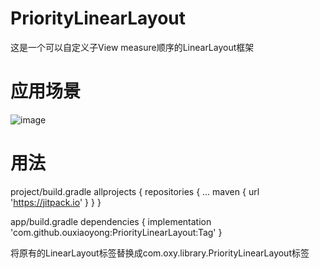 # PriorityLinearLayout
这是一个可以自定义子View measure顺序的LinearLayout框架
# 应用场景
 ![image](https://github.com/ouxiaoyong/PriorityLinearLayout/images/device-2018-10-11-144409.png)
# 用法
project/build.gradle
allprojects {
		repositories {
			...
			maven { url 'https://jitpack.io' }
		}
	}
  
  app/build.gradle
  dependencies {
	        implementation 'com.github.ouxiaoyong:PriorityLinearLayout:Tag'
	}
  
  将原有的LinearLayout标签替换成com.oxy.library.PriorityLinearLayout标签
